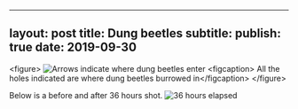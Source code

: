 



---
layout: post
title: Dung beetles
subtitle: 
publish: true
date: 2019-09-30
---
\<figure\>
![Arrows indicate where dung beetles enter](https://jonbcarroll.s3.us-east-2.amazonaws.com/20190928-dungbeetles.jpg)
\<figcaption\> All the holes indicated are where dung beetles burrowed in\</figcaption\>
\</figure\>

Below is a before and after 36 hours shot.
![36 hours elapsed](https://jonbcarroll.s3.us-east-2.amazonaws.com/20190928-dungbeetles-24.jpg)
